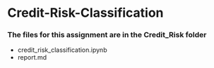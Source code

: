# Credit-Risk-Classification

### The files for this assignment are in the Credit_Risk folder

* credit_risk_classification.ipynb
* report.md
